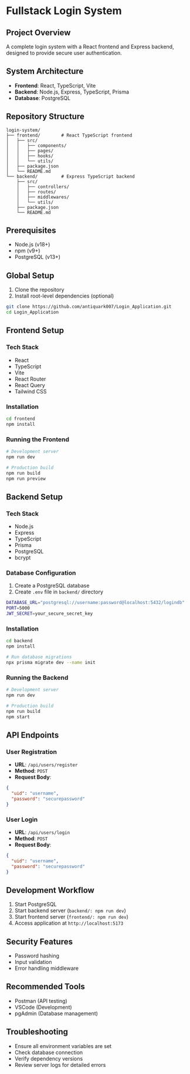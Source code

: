 # Fullstack Login System

## Project Overview
A complete login system with a React frontend and Express backend, designed to provide secure user authentication.

## System Architecture
- **Frontend**: React, TypeScript, Vite
- **Backend**: Node.js, Express, TypeScript, Prisma
- **Database**: PostgreSQL

## Repository Structure
```
login-system/
├── frontend/        # React TypeScript frontend
│   ├── src/
│   │   ├── components/
│   │   ├── pages/
│   │   ├── hooks/
│   │   └── utils/
│   ├── package.json
│   └── README.md
└── backend/         # Express TypeScript backend
    ├── src/
    │   ├── controllers/
    │   ├── routes/
    │   ├── middlewares/
    │   └── utils/
    ├── package.json
    └── README.md
```

## Prerequisites
- Node.js (v18+)
- npm (v9+)
- PostgreSQL (v13+)

## Global Setup
1. Clone the repository
2. Install root-level dependencies (optional)
```bash
git clone https://github.com/antiquark007/Login_Application.git
cd Login_Application
```

## Frontend Setup

### Tech Stack
- React
- TypeScript
- Vite
- React Router
- React Query
- Tailwind CSS

### Installation
```bash
cd frontend
npm install
```

### Running the Frontend
```bash
# Development server
npm run dev

# Production build
npm run build
npm run preview
```

## Backend Setup

### Tech Stack
- Node.js
- Express
- TypeScript
- Prisma
- PostgreSQL
- bcrypt

### Database Configuration
1. Create a PostgreSQL database
2. Create `.env` file in `backend/` directory
```bash
DATABASE_URL="postgresql://username:password@localhost:5432/logindb"
PORT=5000
JWT_SECRET=your_secure_secret_key
```

### Installation
```bash
cd backend
npm install

# Run database migrations
npx prisma migrate dev --name init
```

### Running the Backend
```bash
# Development server
npm run dev

# Production build
npm run build
npm start
```

## API Endpoints

### User Registration
- **URL**: `/api/users/register`
- **Method**: `POST`
- **Request Body**:
```json
{
  "uid": "username",
  "password": "securepassword"
}
```

### User Login
- **URL**: `/api/users/login`
- **Method**: `POST`
- **Request Body**:
```json
{
  "uid": "username",
  "password": "securepassword"
}
```

## Development Workflow
1. Start PostgreSQL
2. Start backend server (`backend/: npm run dev`)
3. Start frontend server (`frontend/: npm run dev`)
4. Access application at `http://localhost:5173`

## Security Features
- Password hashing
- Input validation
- Error handling middleware

## Recommended Tools
- Postman (API testing)
- VSCode (Development)
- pgAdmin (Database management)

## Troubleshooting
- Ensure all environment variables are set
- Check database connection
- Verify dependency versions
- Review server logs for detailed errors
